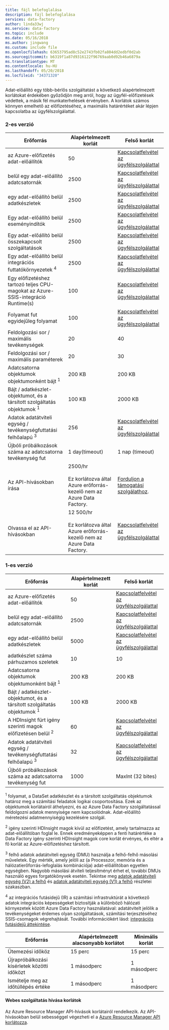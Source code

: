 ```yaml
---
title: fájl belefoglalása
description: fájl belefoglalása
services: data-factory
author: linda33wj
ms.service: data-factory
ms.topic: include
ms.date: 05/16/2018
ms.author: jingwang
ms.custom: include file
ms.openlocfilehash: 63653795ad8c52e2743fb02fa804dd2edbf0d2ab
ms.sourcegitcommit: b6319f1a87d9316122f96769aab0d92b46a6879a
ms.translationtype: MT
ms.contentlocale: hu-HU
ms.lasthandoff: 05/20/2018
ms.locfileid: "34371320"
---
```

Adat-előállító egy több-bérlős szolgáltatást a következő alapértelmezett korlátokat érdekében győződjön meg arról, hogy az ügyfél-előfizetések védettek, a másik fél munkaterhelések érvényben. A korlátok számos könnyen emelhető az előfizetéséhez, a maximális határértéket akár lépjen kapcsolatba az ügyfélszolgálattal.

### <a name="version-2"></a>2-es verzió

| Erőforrás | Alapértelmezett korlát | Felső korlát | 
| -------- | ------------- | ------------- | 
| az Azure-előfizetés adat-előállítók | 50 | [Kapcsolatfelvétel az ügyfélszolgálattal](https://azure.microsoft.com/blog/2014/06/04/azure-limits-quotas-increase-requests/) |
| belül egy adat-előállító adatcsatornák | 2500 | [Kapcsolatfelvétel az ügyfélszolgálattal](https://azure.microsoft.com/blog/2014/06/04/azure-limits-quotas-increase-requests/) |
| egy adat-előállító belül adatkészletek | 2500 | [Kapcsolatfelvétel az ügyfélszolgálattal](https://azure.microsoft.com/blog/2014/06/04/azure-limits-quotas-increase-requests/) |
| Egy adat-előállító belül eseményindítók | 2500 | [Kapcsolatfelvétel az ügyfélszolgálattal](https://azure.microsoft.com/blog/2014/06/04/azure-limits-quotas-increase-requests/) |
| Egy adat-előállító belül összekapcsolt szolgáltatások | 2500 | [Kapcsolatfelvétel az ügyfélszolgálattal](https://azure.microsoft.com/blog/2014/06/04/azure-limits-quotas-increase-requests/) |
| Egy adat-előállító belül integrációs futtatókörnyezetek <sup>4</sup> | 2500 | [Kapcsolatfelvétel az ügyfélszolgálattal](https://azure.microsoft.com/blog/2014/06/04/azure-limits-quotas-increase-requests/) |
| Egy előfizetéshez tartozó teljes CPU-magokat az Azure-SSIS-integráció Runtime(s) | 100 | [Kapcsolatfelvétel az ügyfélszolgálattal](https://azure.microsoft.com/blog/2014/06/04/azure-limits-quotas-increase-requests/) |
| Folyamat fut egyidejűleg folyamat | 100 | [Kapcsolatfelvétel az ügyfélszolgálattal](https://azure.microsoft.com/blog/2014/06/04/azure-limits-quotas-increase-requests/) |
| Feldolgozási sor / maximális tevékenységek | 20 | 40 |
| Feldolgozási sor / maximális paraméterek | 20 | 30 |
| Adatcsatorna objektumok objektumonként bájt <sup>1</sup> | 200 KB | 200 KB |
| Bájt / adatkészlet-objektumot, és a társított szolgáltatás objektumok <sup>1</sup> | 100 KB | 2000 KB |
| Adatok adatátviteli egység / tevékenységfuttatási felhőalapú <sup>3</sup> | 256 | [Kapcsolatfelvétel az ügyfélszolgálattal](https://azure.microsoft.com/blog/2014/06/04/azure-limits-quotas-increase-requests/) |
| Újbóli próbálkozások száma az adatcsatorna tevékenység fut | 1 day(timeout) | 1 nap (timeout) |
| Az API-hívásokban írása | 2500/hr<br/><br/> Ez korlátozva által Azure erőforrás-kezelő nem az Azure Data Factory. | [Forduljon a támogatási szolgálathoz](https://azure.microsoft.com/blog/2014/06/04/azure-limits-quotas-increase-requests/). |
| Olvassa el az API-hívásokban | 12 500/hr<br/><br/> Ez korlátozva által Azure erőforrás-kezelő nem az Azure Data Factory. | [Kapcsolatfelvétel az ügyfélszolgálattal](https://azure.microsoft.com/blog/2014/06/04/azure-limits-quotas-increase-requests/) |


### <a name="version-1"></a>1-es verzió

| **Erőforrás** | **Alapértelmezett korlát** | **Felső korlát** |
| --- | --- | --- |
| az Azure-előfizetés adat-előállítók |50 |[Kapcsolatfelvétel az ügyfélszolgálattal](https://azure.microsoft.com/blog/2014/06/04/azure-limits-quotas-increase-requests/) |
| belül egy adat-előállító adatcsatornák |2500 |[Kapcsolatfelvétel az ügyfélszolgálattal](https://azure.microsoft.com/blog/2014/06/04/azure-limits-quotas-increase-requests/) |
| egy adat-előállító belül adatkészletek |5000 |[Kapcsolatfelvétel az ügyfélszolgálattal](https://azure.microsoft.com/blog/2014/06/04/azure-limits-quotas-increase-requests/) |
| adatkészlet száma párhuzamos szeletek |10 |10 |
| Adatcsatorna objektumok objektumonként bájt <sup>1</sup> |200 KB |200 KB |
| Bájt / adatkészlet-objektumot, és a társított szolgáltatás objektumok <sup>1</sup> |100 KB |2000 KB |
| A HDInsight fürt igény szerinti magok előfizetésen belül <sup>2</sup> |60 |[Kapcsolatfelvétel az ügyfélszolgálattal](https://azure.microsoft.com/blog/2014/06/04/azure-limits-quotas-increase-requests/) |
| Adatok adatátviteli egység / tevékenységfuttatási felhőalapú <sup>3</sup> |32 |[Kapcsolatfelvétel az ügyfélszolgálattal](https://azure.microsoft.com/blog/2014/06/04/azure-limits-quotas-increase-requests/) |
| Újbóli próbálkozások száma az adatcsatorna tevékenység fut |1000 |MaxInt (32 bites) |

<sup>1</sup> folyamat, a DataSet adatkészlet és a társított szolgáltatás objektumok határoz meg a számítási feladatok logikai csoportosítása. Ezek az objektumok korlátairól áthelyezni, és az Azure Data Factory szolgáltatással feldolgozni adatok mennyisége nem kapcsolódnak. Adat-előállító méretezési adatmennyiségig kezelésére szolgál.

<sup>2</sup> igény szerinti HDInsight magok kívül az előfizetést, amely tartalmazza az adat-előállítóban foglal le. Ennek eredményeképpen a fenti határértéke a Data Factory igény szerinti HDInsight magok core korlát érvényes, és eltér a fő korlát az Azure-előfizetéshez társított.

<sup>3</sup> felhő adatok adatátviteli egység (DMU) használja a felhő-felhő másolási műveletek. Egy mérték, amely jelöli az (a Processzor, memória és a hálózatierőforrás-lefoglalás kombinációja) adat-előállítóban egyetlen egységben. Nagyobb másolási átviteli teljesítményt érhet el, további DMUs használó egyes forgatókönyvek esetén. Tekintse meg [adatok adatátviteli egység (V2) a felhő](../articles/data-factory/copy-activity-performance.md#cloud-data-movement-units) és [adatok adatátviteli egység (V1) a felhő](../articles/data-factory/v1/data-factory-copy-activity-performance.md#cloud-data-movement-units) részletei szakaszban.

<sup>4</sup> az integrációs futásidejű (IR) a számítási infrastruktúrát a következő adatok integrációs képességeket biztosítják a különböző hálózati környezetek között Azure Data Factory használatával: adatátvitelt jelölik a tevékenységeket érdemes olyan szolgáltatások, számítási terjesztéséhez SSIS-csomagok végrehajtását. További információkért lásd: [integrációs futásidejű áttekintése](../articles/data-factory/concepts-integration-runtime.md).

| **Erőforrás** | **Alapértelmezett alacsonyabb korlátot** | **Minimális korlát** |
| --- | --- | --- |
| Ütemezési időköz |15 perc |15 perc |
| Újrapróbálkozási kísérletek közötti időközt |1 másodperc |1 másodperc |
| Ismételje meg az időtúllépés értéke |1 másodperc |1 másodperc |

#### <a name="web-service-call-limits"></a>Webes szolgáltatás hívása korlátok
Az Azure Resource Manager API-hívások korlátairól rendelkezik. Az API-hívásokban belül sebességgel végezheti el a [Azure Resource Manager API korlátozza](../articles/azure-subscription-service-limits.md#resource-group-limits).
